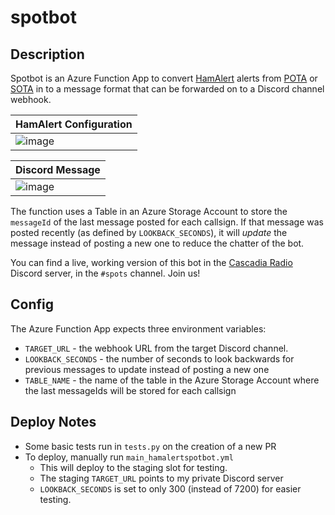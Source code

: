 # spotbot

## Description

Spotbot is an Azure Function App to convert [HamAlert](https://hamalert.org/) alerts from [POTA](https://pota.app) or [SOTA](https://www.sota.org.uk/) in to a message format that can be forwarded on to a Discord channel webhook.

| HamAlert Configuration |
| -- |
| ![image](https://github.com/user-attachments/assets/c25f8966-e107-4e67-838c-11ada7c5309d) |

| Discord Message |
| -- |
| ![image](https://github.com/user-attachments/assets/f664d60f-2042-4b2d-9c88-4ce4051f17c7) |


The function uses a Table in an Azure Storage Account to store the `messageId` of the last message posted for each callsign. If that message was posted recently (as defined by `LOOKBACK_SECONDS`), it will _update_ the message instead of posting a new one to reduce the chatter of the bot.

You can find a live, working version of this bot in the [Cascadia Radio](https://www.cascadiaradio.org/) Discord server, in the `#spots` channel. Join us!

## Config

The Azure Function App expects three environment variables: 
- `TARGET_URL` - the webhook URL from the target Discord channel.
- `LOOKBACK_SECONDS` - the number of seconds to look backwards for previous messages to update instead of posting a new one
- `TABLE_NAME` - the name of the table in the Azure Storage Account where the last messageIds will be stored for each callsign

## Deploy Notes

- Some basic tests run in `tests.py` on the creation of a new PR
- To deploy, manually run `main_hamalertspotbot.yml`
    - This will deploy to the staging slot for testing. 
    - The staging `TARGET_URL` points to my private Discord server
    - `LOOKBACK_SECONDS` is set to only 300 (instead of 7200) for easier testing.